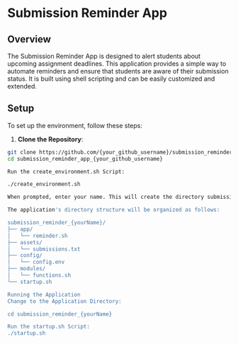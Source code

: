 # Submission Reminder App

## Overview

The Submission Reminder App is designed to alert students about upcoming assignment deadlines. This application provides a simple way to automate reminders and ensure that students are aware of their submission status. It is built using shell scripting and can be easily customized and extended.

## Setup

To set up the environment, follow these steps:

1. **Clone the Repository**:

```bash
git clone https://github.com/{your_github_username}/submission_reminder_app_{your_github_username}.git
cd submission_reminder_app_{your_github_username}

Run the create_environment.sh Script:

./create_environment.sh

When prompted, enter your name. This will create the directory submission_reminder_{yourName} with the required structure and files

The application's directory structure will be organized as follows:

submission_reminder_{yourName}/
├── app/
│   └── reminder.sh
├── assets/
│   └── submissions.txt
├── config/
│   └── config.env
├── modules/
│   └── functions.sh
└── startup.sh

Running the Application
Change to the Application Directory:

cd submission_reminder_{yourName}

Run the startup.sh Script:
./startup.sh
